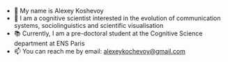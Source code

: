 
* 👋 My name is Alexey Koshevoy
* 👀 I am a cognitive scientist interested in the evolution of communication systems, sociolinguistics and scientific visualisation
* 📚 Currently, I am a pre-doctoral student at the Cognitive Science department at ENS Paris
* 📫 You can reach me by email: alexeykochevoy@gmail.com


<!--
**alexeykosh/alexeykosh** is a ✨ _special_ ✨ repository because its `README.md` (this file) appears on your GitHub profile.

Here are some ideas to get you started:

- 🔭 I’m currently working on ...
- 🌱 I’m currently learning ...
- 👯 I’m looking to collaborate on ...
- 🤔 I’m looking for help with ...
- 💬 Ask me about ...
- 📫 How to reach me: ...
- 😄 Pronouns: ...
- ⚡ Fun fact: ...
-->
